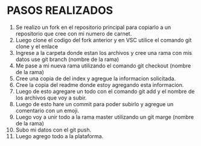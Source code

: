 # PASOS REALIZADOS
1. Se realizo un fork en el repositorio principal para copiarlo a un repositorio que cree con mi numero de carnet.
2. Luego clone el codigo del fork anterior y en VSC utilice el comando git clone y el enlace
3. Ingrese a la carpeta donde estan los archivos y cree una rama con mis datos use git branch (nombre de la rama)
4. Me pase a mi nueva rama utilizando el comando git checkout (nombre de la rama)
5. Cree una copia de del index y agregue la informacion solicitada.
6. Cree la copia del readme donde estoy agregando esta informacion.
7. Luego de esto agregare un todo con el comando git add y el nombre de los archivos que voy a subir.
8. Luego de esto hare un commit para poder subirlo y agregue un comentario con un emoji.
9. Luego voy a unir todo a la rama master utilizando un git marge (nombre de la rama)
10. Subo mi datos con el git push.
11. Luego agrego todo a la plataforma.

